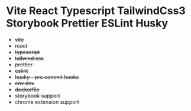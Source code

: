<h1>Vite React Typescript TailwindCss3 Storybook Prettier ESLint Husky</h1>

<ul>
	<del>
		<li>vite</li>
	</del>
	<del>
	<li>react</li>
	</del>
	<del>
	<li>typescript</li>
	</del>
	<del>
	<li>tailwind css</li>
	</del>
	<del>
	<li>prettier</li>
	</del>
	<del>
	<li>eslint</li>
	</del>
	<del>
	<li>husky - pre commit hooks</li>
	</del>
	<del>
	<li>env dev</li>
	</del>
	<del>
	<li>dockerfile</li>
	</del>
	<del>
	<li>storybook support</li>
	</del>
	<li>chrome extension support</li>
</ul>
